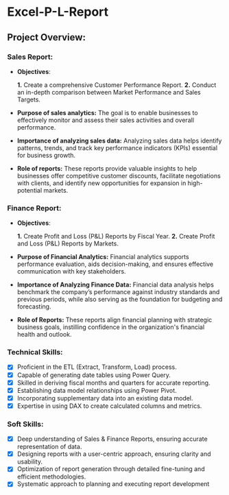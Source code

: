 # Excel-P-L-Report
## Project Overview:
### Sales Report:
- **Objectives**:

  **1.** Create a comprehensive Customer Performance Report.
  **2.** Conduct an in-depth comparison between Market Performance and Sales Targets.
  
- **Purpose of sales analytics:**
The goal is to enable businesses to effectively monitor and assess their sales activities and overall performance.

- **Importance of analyzing sales data:**
Analyzing sales data helps identify patterns, trends, and track key performance indicators (KPIs) essential for business growth.

- **Role of reports:**
These reports provide valuable insights to help businesses offer competitive customer discounts, facilitate negotiations with clients, and identify new opportunities for expansion in high-potential markets.

### Finance Report:
- **Objectives**:

  **1.** Create Profit and Loss (P&L) Reports by Fiscal Year.
  **2.** Create Profit and Loss (P&L) Reports by Markets.
  
- **Purpose of Financial Analytics:**
Financial analytics supports performance evaluation, aids decision-making, and ensures effective communication with key stakeholders.

- **Importance of Analyzing Finance Data:**
Financial data analysis helps benchmark the company’s performance against industry standards and previous periods, while also serving as the foundation for budgeting and forecasting.

- **Role of Reports:**
These reports align financial planning with strategic business goals, instilling confidence in the organization's financial health and outlook.

### Technical Skills:
- [x] Proficient in the ETL (Extract, Transform, Load) process.
- [x] Capable of generating date tables using Power Query.
- [x] Skilled in deriving fiscal months and quarters for accurate reporting.
- [x] Establishing data model relationships using Power Pivot.
- [x] Incorporating supplementary data into an existing data model.
- [x] Expertise in using DAX to create calculated columns and metrics.
### Soft Skills:
- [x] Deep understanding of Sales & Finance Reports, ensuring accurate representation of data.
- [x] Designing reports with a user-centric approach, ensuring clarity and usability.
- [x] Optimization of report generation through detailed fine-tuning and efficient methodologies.
- [x] Systematic approach to planning and executing report development
